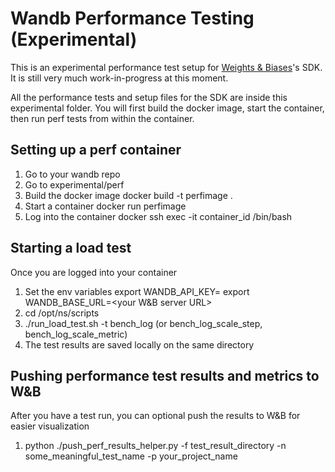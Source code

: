 # Wandb Performance Testing (Experimental)

This is an experimental performance test setup for [Weights & Biases](https://wandb.ai/)'s SDK.  It is still very much work-in-progress at this moment.

All the performance tests and setup files for the SDK are inside this experimental folder.  You will first build the docker image, start the container, then run perf tests from within the container.

## Setting up a perf container
1. Go to your wandb repo
2. Go to experimental/perf
3. Build the docker image
   docker build -t perfimage .
4. Start a container
   docker run perfimage
5. Log into the container
   docker ssh exec -it container_id /bin/bash

## Starting a load test
Once you are logged into your container
1. Set the env variables
   export WANDB_API_KEY=<your key>
   export WANDB_BASE_URL=<your W&B server URL>
2. cd /opt/ns/scripts
3. ./run_load_test.sh -t bench_log (or bench_log_scale_step, bench_log_scale_metric)
4. The test results are saved locally on the same directory

## Pushing performance test results and metrics to W&B
After you have a test run, you can optional push the results to W&B for easier visualization
1. python ./push_perf_results_helper.py -f test_result_directory -n some_meaningful_test_name -p your_project_name

